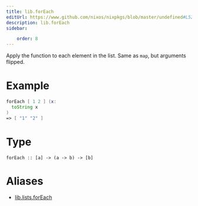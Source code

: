 ```yaml
---
title: lib.forEach
editUrl: https://www.github.com/nixos/nixpkgs/blob/master/undefined#L52C13
description: lib.forEach
sidebar:

    order: 8
---
```


Apply the function to each element in the list. Same as `map`, but arguments
flipped.

# Example

```nix
forEach [ 1 2 ] (x:
  toString x
)
=> [ "1" "2" ]
```

# Type

```
forEach :: [a] -> (a -> b) -> [b]
```


# Aliases

- [lib.lists.forEach](/nix-doc-comments/reference/lib/lists/lib-lists-foreach)


